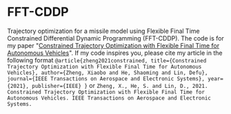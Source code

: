 # FFT-CDDP
Trajectory optimization for a missile model using Flexible Final Time Constrained Differential Dynamic Programming (FFT-CDDP).
The code is for my paper "[Constrained Trajectory Optimization with Flexible Final Time for Autonomous Vehicles](https://ieeexplore.ieee.org/abstract/document/9582791)".
If my code inspires you, please cite my article in the following format
``
@article{zheng2021constrained,
  title={Constrained Trajectory Optimization with Flexible Final Time for Autonomous Vehicles},
  author={Zheng, Xiaobo and He, Shaoming and Lin, Defu},
  journal={IEEE Transactions on Aerospace and Electronic Systems},
  year={2021},
  publisher={IEEE}
}
``
or
``Zheng, X., He, S. and Lin, D., 2021. Constrained Trajectory Optimization with Flexible Final Time for Autonomous Vehicles. IEEE Transactions on Aerospace and Electronic Systems.``
